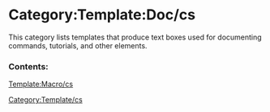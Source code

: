 # Category:Template:Doc/cs
This category lists templates that produce text boxes used for documenting commands, tutorials, and other elements.

### Contents:

[Template:Macro/cs](Template:Macro/cs.md)

[Category:Template/cs](Category:Template/cs.md)
